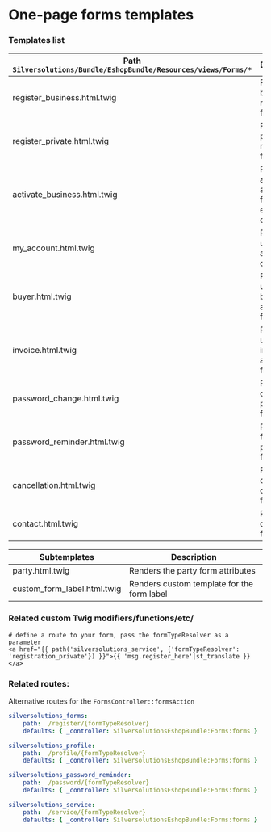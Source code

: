 # One-page forms templates

### Templates list

|Path `Silversolutions/Bundle/EshopBundle/Resources/views/Forms/*`|Description|
|--- |--- |
|register_business.html.twig|Renders the business registration form|
|register_private.html.twig|Renders the private registration form|
|activate_business.html.twig|Renders the account activation form for existing customers|
|my_account.html.twig|Renders the update my account data form|
|buyer.html.twig|Renders the update the buyer address form|
|invoice.html.twig|Renders update the invoice address form|
|password_change.html.twig|Renders the change password form|
|password_reminder.html.twig|Renders the forgot password form|
|cancellation.html.twig|Renders the online cancellation form (RMA)|
|contact.html.twig|Renders the contact us form|

|Subtemplates|Description|
|--- |--- |
|party.html.twig|Renders the party form attributes|
|custom_form_label.html.twig|Renders custom template for the form label|


### Related custom Twig modifiers/functions/etc/

``` html+twig
# define a route to your form, pass the formTypeResolver as a parameter
<a href="{{ path('silversolutions_service', {'formTypeResolver': 'registration_private'}) }}">{{ 'msg.register_here'|st_translate }}</a>
```

### Related routes:

Alternative routes for the `FormsController::formsAction`

``` yaml
silversolutions_forms:
    path:  /register/{formTypeResolver}
    defaults: { _controller: SilversolutionsEshopBundle:Forms:forms }

silversolutions_profile:
    path:  /profile/{formTypeResolver}
    defaults: { _controller: SilversolutionsEshopBundle:Forms:forms }

silversolutions_password_reminder:
    path:  /password/{formTypeResolver}
    defaults: { _controller: SilversolutionsEshopBundle:Forms:forms }

silversolutions_service:
    path:  /service/{formTypeResolver}
    defaults: { _controller: SilversolutionsEshopBundle:Forms:forms }
```
